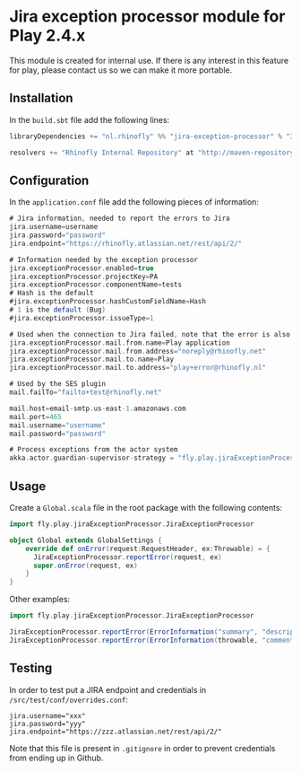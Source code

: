 Jira exception processor module for Play 2.4.x
==============================================

This module is created for internal use. If there is any interest in this feature for play, please contact us so we can make it more portable.

Installation
------------

In the `build.sbt` file add the following lines:

``` scala
libraryDependencies += "nl.rhinofly" %% "jira-exception-processor" % "3.3.0"

resolvers += "Rhinofly Internal Repository" at "http://maven-repository.rhinofly.net:8081/artifactory/libs-release-local"

```

Configuration
-------------

In the `application.conf` file add the following pieces of information:

``` scala
# Jira information, needed to report the errors to Jira
jira.username=username
jira.password="password"
jira.endpoint="https://rhinofly.atlassian.net/rest/api/2/"

# Information needed by the exception processor
jira.exceptionProcessor.enabled=true
jira.exceptionProcessor.projectKey=PA
jira.exceptionProcessor.componentName=tests
# Hash is the default
#jira.exceptionProcessor.hashCustomFieldName=Hash
# 1 is the default (Bug)
#jira.exceptionProcessor.issueType=1

# Used when the connection to Jira failed, note that the error is also logged
jira.exceptionProcessor.mail.from.name=Play application
jira.exceptionProcessor.mail.from.address="noreply@rhinofly.net"
jira.exceptionProcessor.mail.to.name=Play
jira.exceptionProcessor.mail.to.address="play+error@rhinofly.nl"

# Used by the SES plugin
mail.failTo="failto+test@rhinofly.net"

mail.host=email-smtp.us-east-1.amazonaws.com
mail.port=465
mail.username="username"
mail.password="password"

# Process exceptions from the actor system
akka.actor.guardian-supervisor-strategy = "fly.play.jiraExceptionProcessor.ReportingSupervisorStrategy"
```

Usage
-----

Create a `Global.scala` file in the root package with the following contents:

``` scala
import fly.play.jiraExceptionProcessor.JiraExceptionProcessor

object Global extends GlobalSettings {
	override def onError(request:RequestHeader, ex:Throwable) = {
	  JiraExceptionProcessor.reportError(request, ex)
	  super.onError(request, ex)
	}
}
```

Other examples:

``` scala
import fly.play.jiraExceptionProcessor.JiraExceptionProcessor

JiraExceptionProcessor.reportError(ErrorInformation("summary", "description", "comment"))
JiraExceptionProcessor.reportError(ErrorInformation(throwable, "comment"))
```

Testing
-------

In order to test put a JIRA endpoint and credentials in `/src/test/conf/overrides.conf`:

    jira.username="xxx"
    jira.password="yyy"
    jira.endpoint="https://zzz.atlassian.net/rest/api/2/"

Note that this file is present in `.gitignore` in order to prevent credentials 
from ending up in Github.




